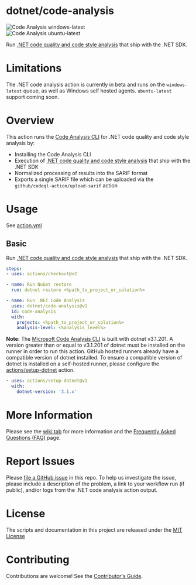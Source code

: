 # dotnet/code-analysis

![Code Analysis windows-latest](https://github.com/dotnet/code-analysis/workflows/.NET%20Code%20Analysis%20windows-latest/badge.svg)  
![Code Analysis ubuntu-latest](https://github.com/dotnet/code-analysis/workflows/.NET%20Code%20Analysis%20ubuntu-latest/badge.svg)

Run [.NET code quality and code style analysis](https://docs.microsoft.com/dotnet/fundamentals/code-analysis/overview) that ship with the .NET SDK.

# Limitations

The .NET code analysis action is currently in beta and runs on the `windows-latest` queue, as well as Windows self hosted agents. `ubuntu-latest` support coming soon.

# Overview

This action runs the [Code Analysis CLI](https://aka.ms/mscadocs) for .NET code quality and code style analysis by:

* Installing the Code Analysis CLI
* Execution of [.NET code quality and code style analysis](https://docs.microsoft.com/dotnet/fundamentals/code-analysis/overview) that ship with the .NET SDK
* Normalized processing of results into the SARIF format
* Exports a single SARIF file which can be uploaded via the `github/codeql-action/upload-sarif` action

# Usage

See [action.yml](action.yml)

## Basic

Run [.NET code quality and code style analysis](https://docs.microsoft.com/dotnet/fundamentals/code-analysis/overview) that ship with the .NET SDK.

```yaml
steps:
- uses: actions/checkout@v2

- name: Run NuGet restore
  run: dotnet restore <%path_to_project_or_solution%>

- name: Run .NET Code Analysis
  uses: dotnet/code-analysis@v1
  id: code-analysis
  with:
    projects: <%path_to_project_or_solution%>
    analysis-level: <%analysis_level%>
```

**Note:** The [Microsoft Code Analysis CLI](https://aka.ms/mscadocs) is built with dotnet v3.1.201. A version greater than or equal to v3.1.201 of dotnet must be installed on the runner in order to run this action. GitHub hosted runners already have a compatible version of dotnet installed. To ensure a compatible version of dotnet is installed on a self-hosted runner, please configure the [actions/setup-dotnet](https://github.com/actions/setup-dotnet) action.

```yaml
- uses: actions/setup-dotnet@v1
  with:
    dotnet-version: '3.1.x'
```

# More Information

Please see the [wiki tab](https://github.com/dotnet/code-analysis/wiki) for more information and the [Frequently Asked Questions (FAQ)](https://github.com/dotnet/code-analysis/wiki/FAQ) page.

# Report Issues

Please [file a GitHub issue](https://github.com/dotnet/code-analysis/issues/new) in this repo. To help us investigate the issue, please include a description of the problem, a link to your workflow run (if public), and/or logs from the .NET code analysis action output.

# License

The scripts and documentation in this project are released under the [MIT License](LICENSE)

# Contributing

Contributions are welcome! See the [Contributor's Guide](CONTRIBUTING.md).
